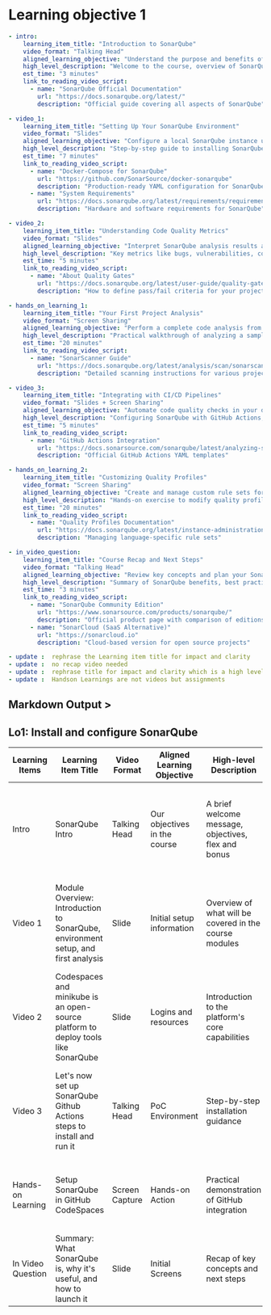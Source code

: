 # Learning objective 1

```yaml
- intro:
    learning_item_title: "Introduction to SonarQube"
    video_format: "Talking Head"
    aligned_learning_objective: "Understand the purpose and benefits of SonarQube for code quality analysis"
    high_level_description: "Welcome to the course, overview of SonarQube capabilities, and what you'll learn about static code analysis and quality gates"
    est_time: "3 minutes"
    link_to_reading_video_script:
      - name: "SonarQube Official Documentation"
        url: "https://docs.sonarqube.org/latest/"
        description: "Official guide covering all aspects of SonarQube"

- video_1:
    learning_item_title: "Setting Up Your SonarQube Environment"
    video_format: "Slides"
    aligned_learning_objective: "Configure a local SonarQube instance using Docker"
    high_level_description: "Step-by-step guide to installing SonarQube server, understanding the web interface, and basic configuration"
    est_time: "7 minutes"
    link_to_reading_video_script:
      - name: "Docker-Compose for SonarQube"
        url: "https://github.com/SonarSource/docker-sonarqube"
        description: "Production-ready YAML configuration for SonarQube"
      - name: "System Requirements"
        url: "https://docs.sonarqube.org/latest/requirements/requirements/"
        description: "Hardware and software requirements for SonarQube"

- video_2:
    learning_item_title: "Understanding Code Quality Metrics"
    video_format: "Slides"
    aligned_learning_objective: "Interpret SonarQube analysis results and quality gates"
    high_level_description: "Key metrics like bugs, vulnerabilities, code smells, coverage, and duplications explained with examples"
    est_time: "5 minutes"
    link_to_reading_video_script:
      - name: "About Quality Gates"
        url: "https://docs.sonarqube.org/latest/user-guide/quality-gates/"
        description: "How to define pass/fail criteria for your projects"

- hands_on_learning_1:
    learning_item_title: "Your First Project Analysis"
    video_format: "Screen Sharing"
    aligned_learning_objective: "Perform a complete code analysis from setup to results"
    high_level_description: "Practical walkthrough of analyzing a sample project, interpreting the dashboard, and addressing issues"
    est_time: "20 minutes"
    link_to_reading_video_script:
      - name: "SonarScanner Guide"
        url: "https://docs.sonarqube.org/latest/analysis/scan/sonarscanner/"
        description: "Detailed scanning instructions for various project types"

- video_3:
    learning_item_title: "Integrating with CI/CD Pipelines"
    video_format: "Slides + Screen Sharing"
    aligned_learning_objective: "Automate code quality checks in your development workflow"
    high_level_description: "Configuring SonarQube with GitHub Actions, Jenkins, and other CI tools using YAML configurations"
    est_time: "5 minutes"
    link_to_reading_video_script:
      - name: "GitHub Actions Integration"
        url: "https://docs.sonarsource.com/sonarqube/latest/analyzing-source-code/scanners/github-actions/"
        description: "Official GitHub Actions YAML templates"

- hands_on_learning_2:
    learning_item_title: "Customizing Quality Profiles"
    video_format: "Screen Sharing"
    aligned_learning_objective: "Create and manage custom rule sets for your projects"
    high_level_description: "Hands-on exercise to modify quality profiles, import/export rules, and adapt to team standards"
    est_time: "20 minutes"
    link_to_reading_video_script:
      - name: "Quality Profiles Documentation"
        url: "https://docs.sonarqube.org/latest/instance-administration/quality-profiles/"
        description: "Managing language-specific rule sets"

- in_video_question:
    learning_item_title: "Course Recap and Next Steps"
    video_format: "Talking Head"
    aligned_learning_objective: "Review key concepts and plan your SonarQube implementation"
    high_level_description: "Summary of SonarQube benefits, best practices, and resources for advanced features"
    est_time: "3 minutes"
    link_to_reading_video_script:
      - name: "SonarQube Community Edition"
        url: "https://www.sonarsource.com/products/sonarqube/"
        description: "Official product page with comparison of editions"
      - name: "SonarCloud (SaaS Alternative)"
        url: "https://sonarcloud.io"
        description: "Cloud-based version for open source projects"

- update :  rephrase the Learning item title for impact and clarity
- update :  no recap video needed
- update :  rephrase title for impact and clarity which is a high level description
- update :  Handson Learnings are not videos but assignments

```

## Markdown Output >

## **Lo1**: Install and configure SonarQube 

| Learning Items | Learning Item Title | Video Format | Aligned Learning Objective | High-level Description | Est. Time | Link to Reading | Video Script |
|---------------|---------------------|--------------|----------------------------|------------------------|-----------|------------------------------|------------------------------|
| Intro | SonarQube Intro | Talking Head | Our objectives in the course | A brief welcome message, objectives, flex and bonus | 3 minutes | [SonarQube Official Documentation](https://docs.sonarqube.org/latest/) - Official guide for installation, configuration, and YAML-based project analysis |
| Video 1 | Module Overview: Introduction to SonarQube, environment setup, and first analysis | Slide | Initial setup information | Overview of what will be covered in the course modules | 5 minutes | [Using Docker-Compose YAML for SonarQube Setup](https://github.com/SonarSource/docker-sonarqube) - Example YAML for deploying SonarQube via Docker |
| Video 2 | Codespaces and minikube is an open-source platform to deploy tools like SonarQube | Slide | Logins and resources | Introduction to the platform's core capabilities | 5 minutes | [Codespaces and minikube](https://github.com/kubernetes/minikube) - Project configuration (can be adapted for YAML SonarQube) |
| Video 3 | Let's now set up SonarQube Github Actions steps to install and run it | Talking Head | PoC Environment | Step-by-step installation guidance | 5 minutes | [GitHub Actions with SonarQube](https://docs.sonarsource.com/sonarqube/latest/analyzing-source-code/scanners/github-actions/) - YAML configuration for SonarQube scanning in GitHub workflows |
| Hands-on Learning | Setup SonarQube in GitHub CodeSpaces | Screen Capture | Hands-on Action | Practical demonstration of GitHub integration | 3 minutes | [Customizing SonarQube Rules](https://community.sonarsource.com/t/how-to-export-and-import-quality-profiles/1217) - Managing rules via YAML/JSON configurations |
| In Video Question | Summary: What SonarQube is, why it's useful, and how to launch it | Slide | Initial Screens | Recap of key concepts and next steps | 5 minutes | [SonarQube Official Documentation](https://docs.sonarqube.org/latest/) - Comprehensive reference for all features |
